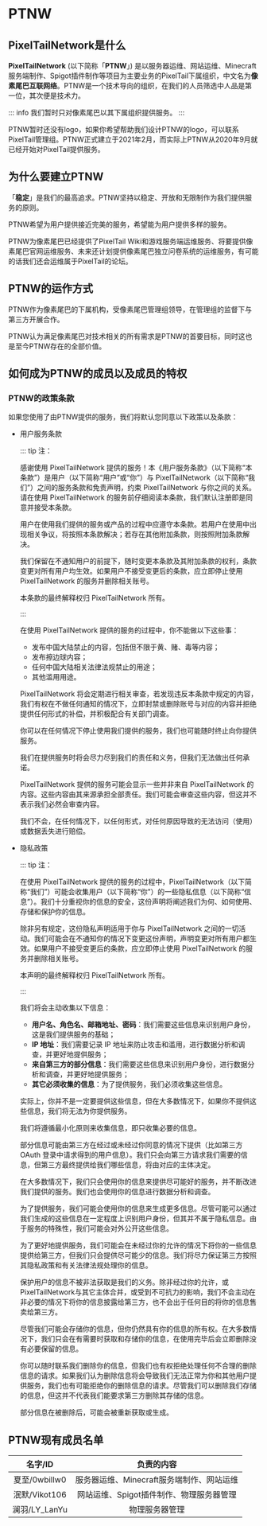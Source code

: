 # PTNW

## PixelTailNetwork是什么

**PixelTailNetwork** (以下简称「**PTNW**」) 是以服务器运维、网站运维、Minecraft服务端制作、Spigot插件制作等项目为主要业务的PixelTail下属组织，中文名为**像素尾巴互联网络**。PTNW是一个技术导向的组织，在我们的人员筛选中人品是第一位，其次便是技术力。

::: info
我们暂时只对像素尾巴以其下属组织提供服务。
:::

PTNW暂时还没有logo，如果你希望帮助我们设计PTNW的logo，可以联系PixelTail管理组。PTNW正式建立于2021年2月，而实际上PTNW从2020年9月就已经开始对PixelTail提供服务。

## 为什么要建立PTNW

「**稳定**」是我们的最高追求。PTNW坚持以稳定、开放和无限制作为我们提供服务的原则。

PTNW希望为用户提供接近完美的服务，希望能为用户提供多样的服务。

PTNW为像素尾巴已经提供了PixelTail Wiki和游戏服务端运维服务、将要提供像素尾巴官网运维服务、未来还计划提供像素尾巴独立问卷系统的运维服务，有可能的话我们还会运维属于PixelTail的论坛。

## PTNW的运作方式

PTNW作为像素尾巴的下属机构，受像素尾巴管理组领导，在管理组的监督下与第三方开展合作。

PTNW认为满足像素尾巴对技术相关的所有需求是PTNW的首要目标，同时这也是至今PTNW存在的全部价值。

## 如何成为PTNW的成员以及成员的特权

### PTNW的政策条款 

如果您使用了由PTNW提供的服务，我们将默认您同意以下政策以及条款：

- 用户服务条款

  ::: tip 注：

  感谢使用 PixelTailNetwork 提供的服务！本《用户服务条款》（以下简称“本条款”）是用户（以下简称“用户”或“你”）与 PixelTailNetwork（以下简称“我们”）之间的服务条款和免责声明，约束 PixelTailNetwork 与你之间的关系。请在使用 PixelTailNetwork 的服务前仔细阅读本条款，我们默认注册即是同意并接受本条款。

  用户在使用我们提供的服务或产品的过程中应遵守本条款。若用户在使用中出现相关争议，将按照本条款解决；若存在其他附加条款，则按照附加条款解决。

  我们保留在不通知用户的前提下，随时变更本条款及其附加条款的权利，条款变更对所有用户均生效。如果用户不接受变更后的条款，应立即停止使用 PixelTailNetwork 的服务并删除相关账号。

  本条款的最终解释权归 PixelTailNetwork 所有。

  :::

  在使用 PixelTailNetwork 提供的服务的过程中，你不能做以下这些事：

  - 发布中国大陆禁止的内容，包括但不限于黄、赌、毒等内容；
  - 发布擦边球内容；
  - 任何中国大陆相关法律法规禁止的用途；
  - 其他滥用用途。

  PixelTailNetwork 将会定期进行相关审查，若发现违反本条款中规定的内容，我们有权在不做任何通知的情况下，立即封禁或删除账号与对应的内容并拒绝提供任何形式的补偿，并积极配合有关部门调查。

  你可以在任何情况下停止使用我们提供的服务，我们也可能随时终止向你提供服务。

  我们在提供服务时将会尽力尽到我们的责任和义务，但我们无法做出任何承诺。

  PixelTailNetwork 提供的服务可能会显示一些并非来自 PixelTailNetwork 的内容。这些内容由其来源承担全部责任。我们可能会审查这些内容，但这并不表示我们必然会审查内容。

  我们不会，在任何情况下，以任何形式，对任何原因导致的无法访问（使用）或数据丢失进行赔偿。

- 隐私政策

  ::: tip 注：

  在使用 PixelTailNetwork 提供的服务的过程中，PixelTailNetwork（以下简称“我们”）可能会收集用户（以下简称“你”）的一些隐私信息（以下简称“信息”）。我们十分重视你的信息的安全，这份声明将阐述我们为何、如何使用、存储和保护你的信息。

  除非另有规定，这份隐私声明适用于你与 PixelTailNetwork 之间的一切活动。我们可能会在不通知你的情况下变更这份声明，声明变更对所有用户都生效。如果用户不接受变更后的条款，应立即停止使用 PixelTailNetwork 的服务并删除相关账号。

  本声明的最终解释权归 PixelTailNetwork 所有。

  :::

  我们将会主动收集以下信息：

  - **用户名、角色名、邮箱地址、密码**：我们需要这些信息来识别用户身份，这是我们提供服务的基础；
  - **IP 地址**：我们需要记录 IP 地址来防止攻击和滥用，进行数据分析和调查，并更好地提供服务；
  - **来自第三方的部分信息**：我们需要这些信息来识别用户身份，进行数据分析和调查，并更好地提供服务；
  - **其它必须收集的信息**：为了提供服务，我们必须收集这些信息。

  实际上，你并不是一定要提供这些信息，但在大多数情况下，如果你不提供这些信息，我们将无法为你提供服务。

  我们将遵循最小化原则来收集信息，即只收集必要的信息。

  部分信息可能由第三方在经过或未经过你同意的情况下提供（比如第三方 OAuth 登录中请求得到的用户信息）。我们只会向第三方请求我们需要的信息，但第三方最终提供给我们哪些信息，将由对应的主体决定。

  在大多数情况下，我们只会使用你的信息来提供尽可能好的服务，并不断改进我们提供的服务。我们也会使用你的信息进行数据分析和调查。

  为了提供服务，我们可能会使用你的信息来生成更多信息。尽管可能可以通过我们生成的这些信息在一定程度上识别用户身份，但其并不属于隐私信息。由于服务的特殊性，我们可能会对外公开这些信息。

  为了更好地提供服务，我们可能会在未经过你的允许的情况下将你的一些信息提供给第三方，但我们只会提供尽可能少的信息。我们将尽力保证第三方按照其隐私政策和有关法律法规处理你的信息。

  保护用户的信息不被非法获取是我们的义务。除非经过你的允许，或PixelTailNetwork与其它主体合并，或受到不可抗力的影响，我们不会主动在非必要的情况下将你的信息披露给第三方，也不会出于任何目的将你的信息售卖给第三方。

  尽管我们可能会存储你的信息，但你仍然具有你的信息的所有权。在大多数情况下，我们只会在有需要时获取和存储你的信息，在使用完毕后会立即删除没有必要保留的信息。

  你可以随时联系我们删除你的信息，但我们也有权拒绝处理任何不合理的删除信息的请求。如果我们认为删除信息将会导致我们无法正常为你和其他用户提供服务，我们也有可能拒绝你的删除信息的请求。尽管我们可以删除我们存储的信息，但这并不代表我们能要求第三方删除其存储的信息。

  部分信息在被删除后，可能会被重新获取或生成。

## PTNW现有成员名单

|名字/ID|负责的内容|
| :-----------: | :---------------------------------------: |
| 夏至/0wbillw0 |服务器运维、Minecraft服务端制作、网站运维|
| 泯默/Vikot106 |网站运维、Spigot插件制作、物理服务器管理|
| 澜羽/LY_LanYu |物理服务器管理|
